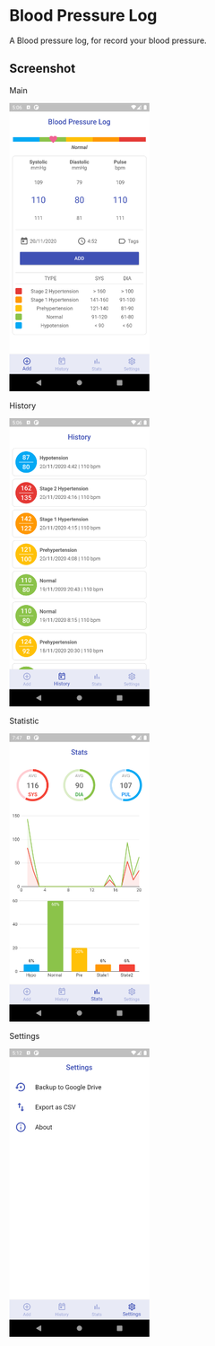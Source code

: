 # Blood Pressure Log

A Blood pressure log, for record your blood pressure.

## Screenshot

Main

<img src="https://raw.githubusercontent.com/anoochit/blood_pressure_log/master/screenshot/screenshot01.png" width="250">

History

<img src="https://raw.githubusercontent.com/anoochit/blood_pressure_log/master/screenshot/screenshot02.png" width="250">

Statistic

<img src="https://raw.githubusercontent.com/anoochit/blood_pressure_log/master/screenshot/screenshot03.png" width="250">

Settings

<img src="https://raw.githubusercontent.com/anoochit/blood_pressure_log/master/screenshot/screenshot04.png" width="250">